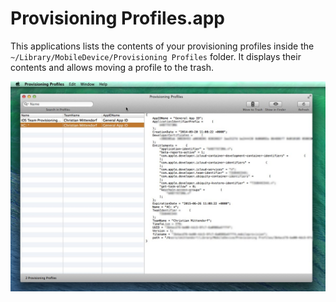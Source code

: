 Provisioning Profiles.app
=========================

This applications lists the contents of your provisioning profiles inside the ```~/Library/MobileDevice/Provisioning Profiles``` folder. It displays their contents and allows moving a profile to the trash.

![Provisioning Profiles Screenshot](https://raw.githubusercontent.com/cmittendorf/ProvisioningProfiles/master/Screenshot1.jpg "Screenshot")
